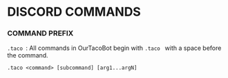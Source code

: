 # DISCORD COMMANDS

### COMMAND PREFIX

`.taco `: All commands in OurTacoBot begin with `.taco ` with a space before the command.

`.taco <command> [subcommand] [arg1...argN]`